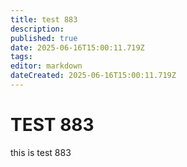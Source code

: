 ```yaml
---
title: test 883
description: 
published: true
date: 2025-06-16T15:00:11.719Z
tags: 
editor: markdown
dateCreated: 2025-06-16T15:00:11.719Z
---
```


# TEST 883
this is test 883
